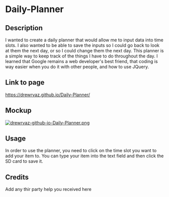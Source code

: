 # Daily-Planner

## Description
I wanted to create a daily planner that would allow me to input data into time slots. I also wanted to be able to save the inputs so I could go back to look at them the next day, or so I could change them the next day. This planner is a simple way to keep track of the things I have to do throughout the day. I learned that Google remains a web developer's best friend, that coding is way easier when you do it with other people, and how to use JQuery.

## Link to page
https://drewrvaz.github.io/Daily-Planner/

## Mockup
[![drewrvaz-github-io-Daily-Planner.png](https://i.postimg.cc/FRHPkRqd/drewrvaz-github-io-Daily-Planner.png)](https://postimg.cc/mcK30bTB)

## Usage
In order to use the planner, you need to click on the time slot you want to add your item to. You can type your item into the text field and then click the SD card to save it.

## Credits
Add any thir party help you received here